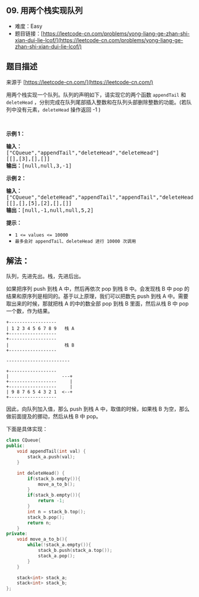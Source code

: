 ## 09. 用两个栈实现队列

- 难度：Easy
- 题目链接：[https://leetcode-cn.com/problems/yong-liang-ge-zhan-shi-xian-dui-lie-lcof/](https://leetcode-cn.com/problems/yong-liang-ge-zhan-shi-xian-dui-lie-lcof/)


## 题目描述

来源于 [https://leetcode-cn.com/](https://leetcode-cn.com/)

<p>用两个栈实现一个队列。队列的声明如下，请实现它的两个函数 <code>appendTail</code> 和 <code>deleteHead</code> ，分别完成在队列尾部插入整数和在队列头部删除整数的功能。(若队列中没有元素，<code>deleteHead</code>&nbsp;操作返回 -1 )</p>

<p>&nbsp;</p>

<p><strong>示例 1：</strong></p>

<pre><strong>输入：</strong>
[&quot;CQueue&quot;,&quot;appendTail&quot;,&quot;deleteHead&quot;,&quot;deleteHead&quot;]
[[],[3],[],[]]
<strong>输出：</strong>[null,null,3,-1]
</pre>

<p><strong>示例 2：</strong></p>

<pre><strong>输入：</strong>
[&quot;CQueue&quot;,&quot;deleteHead&quot;,&quot;appendTail&quot;,&quot;appendTail&quot;,&quot;deleteHead&quot;,&quot;deleteHead&quot;]
[[],[],[5],[2],[],[]]
<strong>输出：</strong>[null,-1,null,null,5,2]
</pre>

<p><strong>提示：</strong></p>

<ul>
	<li><code>1 &lt;= values &lt;= 10000</code></li>
	<li><code>最多会对&nbsp;appendTail、deleteHead 进行&nbsp;10000&nbsp;次调用</code></li>
</ul>


## 解法：

队列，先进先出。栈，先进后出。

如果把序列 push 到栈 A 中，然后再依次 pop 到栈 B 中。会发现栈 B 中 pop 的结果和原序列是相同的。基于以上原理，我们可以把数先 push 到栈 A 中。需要取出来的时候，那就把栈 A 的中的数全部 pop 到栈 B 里面，然后从栈 B 中 pop 一个数，作为结果。

```
+------------------  
| 1 2 3 4 5 6 7 8 9   栈 A
+------------------
+------------------
|                     栈 B
+------------------

------------------------

+------------------
|                    ---+
+------------------     |
+------------------     |
| 9 8 7 6 5 4 3 2 1  <--+
+------------------
```

因此，向队列加入值，那么 push 到栈 A 中，取值的时候，如果栈 B 为空，那么做前面提及的挪动，然后从栈 B 中 pop。

下面是具体实现：

```cpp
class CQueue{
public:
    void appendTail(int val) {
        stack_a.push(val);
    }

    int deleteHead() {
        if(stack_b.empty()){
			move_a_to_b();
		}
		if(stack_b.empty()){
			return -1;
		}
		int n = stack_b.top();
		stack_b.pop();
		return n;
    }
private:
	void move_a_to_b(){
		while(!stack_a.empty()){
			stack_b.push(stack_a.top());
			stack_a.pop();
		}
	}

    stack<int> stack_a;
    stack<int> stack_b;
};
```